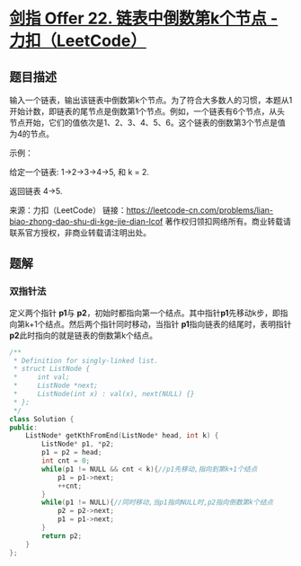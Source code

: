 # [剑指 Offer 22. 链表中倒数第k个节点 - 力扣（LeetCode）](https://leetcode-cn.com/problems/lian-biao-zhong-dao-shu-di-kge-jie-dian-lcof/)

## 题目描述

输入一个链表，输出该链表中倒数第k个节点。为了符合大多数人的习惯，本题从1开始计数，即链表的尾节点是倒数第1个节点。例如，一个链表有6个节点，从头节点开始，它们的值依次是1、2、3、4、5、6。这个链表的倒数第3个节点是值为4的节点。

 

示例：

给定一个链表: 1->2->3->4->5, 和 k = 2.

返回链表 4->5.

来源：力扣（LeetCode）
链接：https://leetcode-cn.com/problems/lian-biao-zhong-dao-shu-di-kge-jie-dian-lcof
著作权归领扣网络所有。商业转载请联系官方授权，非商业转载请注明出处。

## 题解

### 双指针法

定义两个指针 **p1**与 **p2**，初始时都指向第一个结点。其中指针**p1**先移动k步，即指向第k+1个结点。然后两个指针同时移动，当指针 **p1**指向链表的结尾时，表明指针**p2**此时指向的就是链表的倒数第k个结点。

```c++
/**
 * Definition for singly-linked list.
 * struct ListNode {
 *     int val;
 *     ListNode *next;
 *     ListNode(int x) : val(x), next(NULL) {}
 * };
 */
class Solution {
public:
    ListNode* getKthFromEnd(ListNode* head, int k) {
        ListNode* p1, *p2;
        p1 = p2 = head;
        int cnt = 0;
        while(p1 != NULL && cnt < k){//p1先移动,指向到第k+1个结点
            p1 = p1->next;
            ++cnt;
        }
        while(p1 != NULL){//同时移动,当p1指向NULL时,p2指向倒数第k个结点
            p2 = p2->next;
            p1 = p1->next;
        }
        return p2;
    }
};
```



